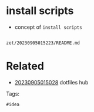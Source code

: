 # install scripts

- concept of `install scripts`

```
```

` zet/20230905015223/README.md `

# Related

- [20230905015028](/zet/20230905015028/README.md) dotfiles hub

Tags:

    #idea
